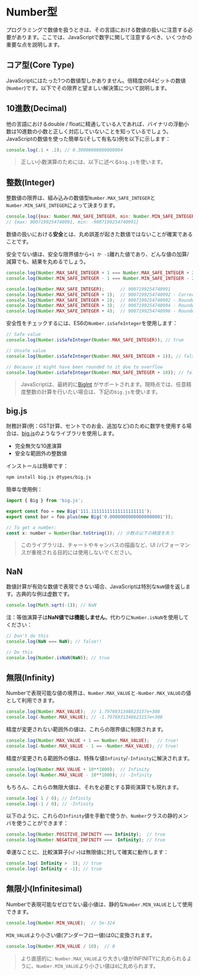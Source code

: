 # Number型

プログラミングで数値を扱うときは、その言語における数値の扱いに注意する必要があります。ここでは、JavaScriptで数字に関して注意するべき、いくつかの重要な点を説明します。

## コア型\(Core Type\)

JavaScriptにはたった1つの数値型しかありません。倍精度の64ビットの数値\(`Number`\)です。以下でその限界と望ましい解決策について説明します。

## 10進数\(Decimal\)

他の言語におけるdouble / floatに精通している人であれば、バイナリの浮動小数は10進数の小数と正しく対応していないことを知っているでしょう。 JavaScriptの数値を使った簡単な\(そして有名な\)例を以下に示します：

```javascript
console.log(.1 + .2); // 0.30000000000000004
```

> 正しい小数演算のためには、以下に述べる`big.js`を使います。

## 整数\(Integer\)

整数値の限界は、組み込みの数値型`Number.MAX_SAFE_INTEGER`と`Number.MIN_SAFE_INTEGER`によって決まります。

```javascript
console.log({max: Number.MAX_SAFE_INTEGER, min: Number.MIN_SAFE_INTEGER});
// {max: 9007199254740991, min: -9007199254740991}
```

数値の扱いにおける**安全**とは、丸め誤差が起きた数値ではないことが確実であることです。

安全でない値は、安全な限界値から`+1 か -1`離れた値であり、どんな値の加算/減算でも、結果を丸めるでしょう。

```javascript
console.log(Number.MAX_SAFE_INTEGER + 1 === Number.MAX_SAFE_INTEGER + 2); // true!
console.log(Number.MIN_SAFE_INTEGER - 1 === Number.MIN_SAFE_INTEGER - 2); // true!

console.log(Number.MAX_SAFE_INTEGER);      // 9007199254740991
console.log(Number.MAX_SAFE_INTEGER + 1);  // 9007199254740992 - Correct
console.log(Number.MAX_SAFE_INTEGER + 2);  // 9007199254740992 - Rounded!
console.log(Number.MAX_SAFE_INTEGER + 3);  // 9007199254740994 - Rounded - correct by luck
console.log(Number.MAX_SAFE_INTEGER + 4);  // 9007199254740996 - Rounded!
```

安全性をチェックするには、ES6の`Number.isSafeInteger`を使用します：

```javascript
// Safe value
console.log(Number.isSafeInteger(Number.MAX_SAFE_INTEGER)); // true

// Unsafe value
console.log(Number.isSafeInteger(Number.MAX_SAFE_INTEGER + 1)); // false

// Because it might have been rounded to it due to overflow
console.log(Number.isSafeInteger(Number.MAX_SAFE_INTEGER + 10)); // false
```

> JavaScriptは、最終的に[BigInt](https://developers.google.com/web/updates/2018/05/bigint) がサポートされます。現時点では、任意精度整数の計算を行いたい場合は、下記の`big.js`を使います。

## big.js

財務計算\(例：GST計算、セントでのお金、追加など\)のために数学を使用する場合は、[big.js](https://github.com/MikeMcl/big.js/)のようなライブラリを使用します。

* 完全無欠な10進演算
* 安全な範囲外の整数値

インストールは簡単です：

```bash
npm install big.js @types/big.js
```

簡単な使用例：

```javascript
import { Big } from 'big.js';

export const foo = new Big('111.11111111111111111111');
export const bar = foo.plus(new Big('0.00000000000000000001'));

// To get a number:
const x: number = Number(bar.toString()); // 少数点以下の精度を失う
```

> このライブラリは、チャートやキャンバスの描画など、UI /パフォーマンスが重視される目的には使用しないでください。

## NaN

数値計算が有効な数値で表現できない場合、JavaScriptは特別な`NaN`値を返します。古典的な例は虚数です。

```javascript
console.log(Math.sqrt(-1)); // NaN
```

注：等価演算子は**NaN値では機能しません**。代わりに`Number.isNaN`を使用してください：

```javascript
// Don't do this
console.log(NaN === NaN); // false!!

// Do this
console.log(Number.isNaN(NaN)); // true
```

## 無限\(Infinity\)

Numberで表現可能な値の境界は、`Number.MAX_VALUE`と`-Number.MAX_VALUE`の値として利用できます。

```javascript
console.log(Number.MAX_VALUE);  // 1.7976931348623157e+308
console.log(-Number.MAX_VALUE); // -1.7976931348623157e+308
```

精度が変更されない範囲外の値は、これらの限界値に制限されます。

```javascript
console.log(Number.MAX_VALUE + 1 == Number.MAX_VALUE);   // true!
console.log(-Number.MAX_VALUE - 1 == -Number.MAX_VALUE); // true!
```

精度が変更される範囲外の値は、特殊な値`Infinity`/`-Infinity`に解決されます。

```javascript
console.log(Number.MAX_VALUE + 10**1000);  // Infinity
console.log(-Number.MAX_VALUE - 10**1000); // -Infinity
```

もちろん、これらの無限大値は、それを必要とする算術演算でも現れます。

```javascript
console.log( 1 / 0); // Infinity
console.log(-1 / 0); // -Infinity
```

以下のように、これらの`Infinity`値を手動で使うか、`Number`クラスの静的メンバを使うことができます：

```javascript
console.log(Number.POSITIVE_INFINITY === Infinity);  // true
console.log(Number.NEGATIVE_INFINITY === -Infinity); // true
```

幸運なことに、比較演算子\(`<`/ `>`\)は無限値に対して確実に動作します：

```javascript
console.log( Infinity >  1); // true
console.log(-Infinity < -1); // true
```

## 無限小\(Infinitesimal\)

Numberで表現可能なゼロでない最小値は、静的な`Number.MIN_VALUE`として使用できます。

```javascript
console.log(Number.MIN_VALUE);  // 5e-324
```

`MIN_VALUE`より小さい値\(アンダーフロー値\)は0に変換されます。

```javascript
console.log(Number.MIN_VALUE / 10);  // 0
```

> より直感的に: `Number.MAX_VALUE`より大きい値がINFINITYに丸められるように、`Number.MIN_VALUE`より小さい値は`0`に丸められます。

